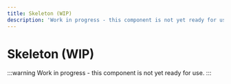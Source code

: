 ```yaml
---
title: Skeleton (WIP)
description: 'Work in progress - this component is not yet ready for use.'
---
```


# Skeleton (WIP)

:::warning
Work in progress - this component is not yet ready for use.
:::
